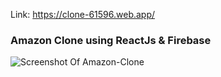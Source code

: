 Link: https://clone-61596.web.app/

### Amazon Clone using ReactJs & Firebase

![Screenshot Of Amazon-Clone](https://i.imgur.com/MXtp3CD.jpg)
